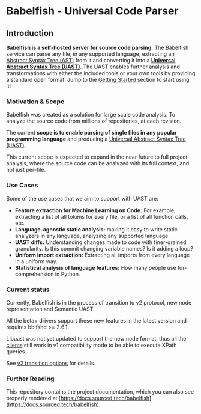 # Babelfish - Universal Code Parser

## Introduction

**Babelfish is a self-hosted server for source code parsing.** The Babelfish service can parse any file, in any supported language, extracting an [Abstract Syntax Tree \(AST\)](https://en.wikipedia.org/wiki/Abstract_syntax_tree) from it and converting it into a [**Universal Abstract Syntax Tree \(UAST\)**](uast/uast-specification.md). The UAST enables further analysis and transformations with either the included tools or your own tools by providing a standard open format. Jump to the [Getting Started](using-babelfish/getting-started.md) section to start using it!

### Motivation & Scope

Babelfish was created as a solution for large scale code analysis. To analyze the source code from millions of repositories, at each revision.

The current **scope is to enable parsing of single files in any popular programming language** and producing a [Universal Abstract Syntax Tree \(UAST\)](uast/uast-specification.md). 

This current scope is expected to expand in the near future to full project analysis, where the source code can be analyzed with its full context, and not just per-file. 

### Use Cases

Some of the use cases that we aim to support with UAST are:

* **Feature extraction for Machine Learning on Code:** For example, extracting a list of all tokens for every file, or a list of all function calls, etc.
* **Language-agnostic static analysis:** making it easy to write static analyzers in any language, analyzing any supported language
* **UAST diffs:** Understanding changes made to code with finer-grained granularity. Is this commit changing variable names? Is it adding a loop?
* **Uniform import extraction:** Extracting all imports from every language in a uniform way.
* **Statistical analysis of language features:** How many people use for-comprehension in Python.

### Current status

Currently, Babelfish is in the process of transition to v2 protocol, new
node representation and Semantic UAST.

All the beta+ drivers support these new features in the latest version
and requires bblfshd >= 2.6.1.

Libuast was not yet updated to support the new node format, thus all
the [clients](./using-babelfish/clients.md) still work in v1 compatibility mode
to be able to execute XPath queries.

See [v2 transition options](./using-babelfish/advanced-usage.md) for details.

### Further Reading

This repository contains the project documentation, which you can also see properly rendered at [https://docs.sourced.tech/babelfish](https://docs.sourced.tech/babelfish).

